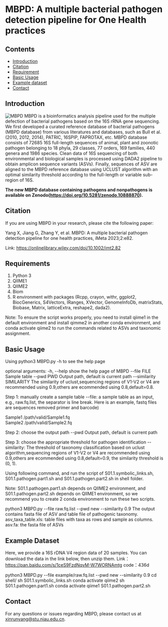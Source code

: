 # MBPD: A multiple bacterial pathogen detection pipeline for One Health practices

## Contents

- [Introduction](#introduction)
- [Citation](#Citation)
- [Requirement](#requirement)
- [Basic Usage](#basic-usage)
- [Example dataset](#example-dataset)
- [Contact](#Contact)

## Introduction
![MBPD](https://github.com/LorMeBioAI/MBPD/blob/main/pic/workflow.png)
MBPD is a bioinformatics analysis pipeline used for the multiple defection of bacterial pathogens based on the 16S rRNA gene sequencing. We first developed a curated reference database of bacterial pathogens (MBPD database) from various literatures and databases, such as Bull et al. (2010, 2012, 2014), PATRIC, 16SPIP, FAPROTAX, etc. MBPD database consists of 72685 16S full-length sequences of animal, plant and zoonotic pathogen belonging to 18 phyla, 29 classes, 77 orders, 169 families, 440 genera and 1986 species. Clean data of 16S sequencing of both environmental and biological samples is processed using DADA2 pipeline  to obtain amplicon sequence variants (ASVs). Finally, sequences of ASV are aligned to the MBPD reference database using UCLUST algorithm with an optimal similarity threshold according to the full-length or variable sub-region of 16S.

__The new MBPD database containing pathogens and nonpathogens is available on Zenodo(https://doi.org/10.5281/zenodo.10888870).__

## Citation

If you are using MBPD in your research, please cite the following paper:

Yang X, Jiang G, Zhang Y, et al. MBPD: A multiple bacterial pathogen detection pipeline for one health practices, iMeta 2023;2:e82.

Link: https://onlinelibrary.wiley.com/doi/10.1002/imt2.82

## Requirements

1.	Python 3
2.	QIIME1
3.	QIIME2
4.	Biom
5.	R environment with packages (Rcpp, crayon, withr, ggplot2, BiocGenerics, S4Vectors, IRanges, XVector, GenomeInfoDb, matrixStats, Biobase, Matrix, latticeExtra, reshape2, dada2).

Note: To ensure  the script works properly, you need to install qiime1 in the default environment and install qimme2 in another conda environment, and conda activate qiime2 to run the commands related to ASVs and taxonomic assignment.

## Basic Usage

Using python3 MBPD.py -h to see the help page

optional arguments:
  -h, --help	show the help page of MBPD
  --file FILE	Sample table
  --pwd PWD 	Output path, default is current path
  --similarity SIMILARITY	The similarity of uclust,sequencing regions of V1-V2 or V4 are recommended using 0.9,others are ecommended using 0.8,default=0.8.

Step 1: manually create a sample table 
--file: a sample table as an input, e.g., raw.fq.list, the separator is line break. Here is an example, fastq files are sequences removed primer and barcode)

Sample1 /path/valid/Sample1.fq  
Sample2 /path/valid/Sample2.fq

Step 2: choose the output path
--pwd Output path, default is current path

Step 3: choose the appropriate threshold for pathogen identification
--similarity: The threshold of taxonomy classification based on uclust algorithm,sequencing regions of V1-V2 or V4 are recommended using 0.9,others are ecommended using 0.8,default=0.9, the similarity threshold is (0, 1).

Using following command, and run the script of S01.1.symbolic_links.sh, S01.1.pathogen.part1.sh and S01.1.pathogen.part2.sh in shell folder. 

Note: S01.1.pathogen.part1.sh depends on QIIME2 environment, and S01.1.pathogen.part2.sh depends on QIIME1 environment, so we recommend you to create 2 conda environment to run these two scripts.

python3 MBPD.py --file raw.fq.list --pwd new --similarity 0.9
The output contains fasta file of ASV and table file of pathogenic taxonomy.
asv_taxa_table.xls: table files with taxa as rows and sample as columns.
asv.fa: the fasta file of ASVs

## Example Dataset

Here, we provide a 16S rDNA V4 region data of 20 samples.
You can download the data in the link below, then unzip them.
Link：https://pan.baidu.com/s/1ceS9FzdNqvM-W7WORNAmtg code：436d 

python3 MBPD.py --file example/raw.fq.list --pwd new --similarity 0.9
cd shell/
sh S01.1.symbolic_links.sh
conda activate qiime2
sh S01.1.pathogen.part1.sh
conda activate qiime1
S01.1.pathogen.part2.sh
## Contact

For any questions or issues regarding MBPD, please contact us at xinrunyang@stu.njau.edu.cn.
